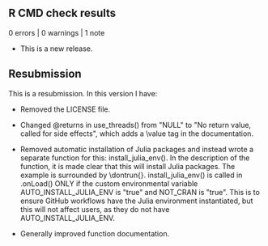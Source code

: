## R CMD check results

0 errors | 0 warnings | 1 note

* This is a new release.

## Resubmission
This is a resubmission. In this version I have:

* Removed the LICENSE file.

* Changed @returns in use_threads() from "NULL" to "No return value, called for side effects", which adds a \value tag in the documentation.

* Removed automatic installation of Julia packages and instead wrote a separate function for this: install_julia_env(). In the description of the function, it is made clear that this will install Julia packages. The example is surrounded by \dontrun{}. install_julia_env() is called in .onLoad() ONLY if the custom environmental variable AUTO_INSTALL_JULIA_ENV is "true" and NOT_CRAN is "true". This is to ensure GitHub workflows have the Julia environment instantiated, but this will not affect users, as they do not have AUTO_INSTALL_JULIA_ENV.

* Generally improved function documentation. 
